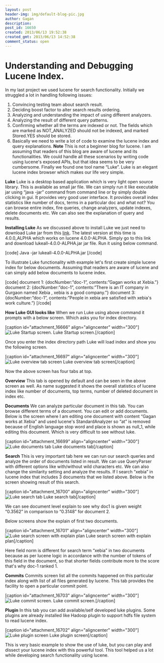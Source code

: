 ```yaml
---
layout: post
header-img: img/default-blog-pic.jpg
author: Gagan
description: 
post_id: 16650
created: 2013/06/13 19:52:38
created_gmt: 2013/06/13 14:52:38
comment_status: open
---
```


# Understanding and Debugging Lucene Index.

In my last project we used lucene for search functionality. Initially we struggled a lot in handling following issues: 

  1. Convincing testing team about search result.
  2. Deciding boost factor to alter search results ordering.
  3. Analyzing and understanding the impact of using different analyzers.
  4. Analyzing the result of different query patterns.
  5. Confirming whether all the terms are indexed or not. The fields which are marked as NOT_ANALYZED should not be indexed, and marked Stored.YES should be stored.
  6. Basically we need to write a lot of code to examine the lucene index and query explanations.
**Note** This is not a beginner blog for lucene. I am assuming that readers of this blog are aware of lucene and its functionalities.  We could handle all these scenarios by writing code using lucene's exposed APIs, but that idea seems to be very cumbersome. Finally we found one tool name “Luke”. Luke is an elegant lucene index browser which makes our life very simple.

**Luke** Luke is a desktop based application which is very light open source library. This is available as small jar file. We can simply run it like executable jar using “java -jar” command from command line or by simply double clicking in gui. It provides very good user interface. It provides overall index statistics like number of docs, terms in a particular doc and what not? You can browse entire index, fire queries, change analyzers, update indexes, delete documents etc. We can also see the explanation of query and results.

**Installing Luke** As we discussed above to install Luke we just need to download Luke jar from this [link][1]. The latest version at this time is 4.0.0_ALPHA which works on lucene 4.0.0-ALPHA. Simply go to this link and download lukeall-4.0.0-ALPHA.jar jar file. Run it using below command.

[code] Java -jar lukeall-4.0.0-ALPHA.jar [/code]

To illustrate Luke functionality with example let's first create simple lucene index for below documents. Assuming that readers are aware of lucene and can simply add below documents to lucene index.

[code] document 1: {docNumber:”doc-1”, contents:”Gagan works at Xebia.”} document 2: {docNumber:”doc-1”, contents:”There is an IT company in Gurgaon named Xebia , xebia is a good company.”} document 3: {docNumber:”doc-1”, contents:”People in xebia are satisfied with xebia's work culture.”} [/code]

**How Luke GUI looks like** When we run Luke using above command it prompts with a below screen. Which asks you for index directory.

[caption id="attachment_16666" align="aligncenter" width="300"]![Luke Startup screen.][2] Luke Startup screen.[/caption]

Once you enter the index directory path Luke will load index and show you the following screen.

[caption id="attachment_16697" align="aligncenter" width="300"]![Luke overview tab screen][3] Luke overview tab screen[/caption]

Now the above screen has four tabs at top.

**Overview** This tab is opened by default and can be seen in the above screen as well. As name suggested it shows the overall statistics of lucene index like number of documents, top terms, number of deleted document in index etc.

**Documents** We can analyze particular document in this tab. You can browse different terms of a document. You can edit or add documents. Below is the screen where I am editing one document with content “Gagan works at Xebia” and used lucene's StandardAnalyzer so “at” is removed because of English language stop word and place is shown as null_1, while editing this document. Which is very difficult to see without luke.

[caption id="attachment_16699" align="aligncenter" width="300"]![Luke documents tab][4] Luke documents tab[/caption]

**Search** This is very important tab here we can run our search queries and analyze the order of documents listed in result. We can use QueryParser with different options like with/without wild characters etc. We can also change the similarity setting and analyze the results. If I search “xebia” in lucene index that includes 3 documents that we listed above. Below is the screen showing result of this search.

[caption id="attachment_16700" align="aligncenter" width="300"]![Luke search tab][5] Luke search tab[/caption]

We can see document level explain to see why doc1 is given weight “0.3562” in comparison to “0.3148” for document 2.

Below screens show the explain of first two documents.

[caption id="attachment_16701" align="aligncenter" width="300"]![Luke search screen with explain plan][6] Luke search screen with explain plan[/caption]

Here field norm is different for search term “xebia” in two documents because as per lucene logic in accordance with the number of tokens of this field in the document, so that shorter fields contribute more to the score that's why doc-1 ranked 1.

**Commits** Commits screen list all the commits happened on this particular index along with list of all files generated by lucene. This tab provides the facility to open a particular commit point.

[caption id="attachment_16703" align="aligncenter" width="300"]![Luke commit screen.][7] Luke commit screen.[/caption]

**Plugin** In this tab you can add available/self developed luke plugins. Some plugins are already installed like Hadoop plugin to support hdfs file system to read lucene index.

[caption id="attachment_16702" align="aligncenter" width="300"]![Luke plugin screen][8] Luke plugin screen[/caption]

This is very basic example to show the use of luke, but you can play and dissect your lucene index with this powerful tool. This tool helped us a lot while developing search functionality using lucene.

   [1]: http://code.google.com/p/luke/ (luke)
   [2]: http://xebee.xebia.in/wp-content/uploads/2013/05/blog1-300x233.png
   [3]: http://xebee.xebia.in/wp-content/uploads/2013/06/blog2-300x234.png
   [4]: http://xebee.xebia.in/wp-content/uploads/2013/06/blog4-300x236.png
   [5]: http://xebee.xebia.in/wp-content/uploads/2013/06/Blog5-300x235.png
   [6]: http://xebee.xebia.in/wp-content/uploads/2013/06/blog-new-300x238.png
   [7]: http://xebee.xebia.in/wp-content/uploads/2013/06/Blog8-300x234.png
   [8]: http://xebee.xebia.in/wp-content/uploads/2013/06/blog9-300x238.png